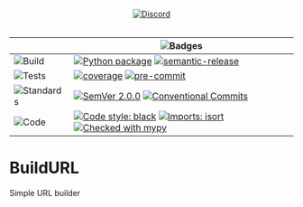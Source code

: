 <div align="center">

  [![Discord][badge-chat]][chat]
  <br>
  <br>

  | | ![Badges][label-badges] |
  |--|--|
  | ![Build][label-build] | [![Python package][badge-actions]][actions] [![semantic-release][badge-semantic-release]][semantic-release] |
  | ![Tests][label-tests] | [![coverage][badge-coverage]][coverage] [![pre-commit][badge-pre-commit]][pre-commit] |
  | ![Standards][label-standards] | [![SemVer 2.0.0][badge-semver]][semver] [![Conventional Commits][badge-conventional-commits]][conventional-commits] |
  | ![Code][label-code] | [![Code style: black][badge-black]][Black] [![Imports: isort][badge-isort]][isort] [![Checked with mypy][badge-mypy]][mypy] |
</div>

# BuildURL
Simple URL builder

[badge-chat]: https://img.shields.io/discord/269146666441900032?label=chat&logo=discord&style=flat-square
[chat]: https://discord.gg/6Q5XW5H

[label-badges]: https://img.shields.io/badge/%F0%9F%94%96-badges-purple?style=for-the-badge
[label-build]: https://img.shields.io/badge/%F0%9F%94%A7-build-darkblue?style=flat-square
[label-tests]: https://img.shields.io/badge/%F0%9F%A7%AA-tests-darkblue?style=flat-square
[label-standards]: https://img.shields.io/badge/%F0%9F%93%91-standards-darkblue?style=flat-square
[label-code]: https://img.shields.io/badge/%F0%9F%92%BB-code-darkblue?style=flat-square

[badge-actions]: https://github.com/MicaelJarniac/BuildURL/workflows/Python%20package/badge.svg
[badge-mypy]: https://img.shields.io/badge/mypy-checked-2A6DB2?style=flat-square
[badge-isort]: https://img.shields.io/badge/imports-isort-%231674b1?style=flat-square&labelColor=ef8336
[badge-black]: https://img.shields.io/badge/code%20style-black-black?style=flat-square
[badge-conventional-commits]: https://img.shields.io/badge/Conventional%20Commits-1.0.0-yellow?style=flat-square
[badge-semantic-release]: https://img.shields.io/badge/%20%20%F0%9F%93%A6%F0%9F%9A%80-semantic--release-e10079?style=flat-square
[badge-pre-commit]: https://img.shields.io/badge/pre--commit-enabled-brightgreen?style=flat-square&logo=pre-commit&logoColor=white
[badge-semver]: https://img.shields.io/badge/SemVer-2.0.0-blue?style=flat-square&logo=semver
[badge-coverage]: https://img.shields.io/codecov/c/gh/MicaelJarniac/BuildURL?logo=codecov&style=flat-square&token=yqKa1DPwPC

[actions]: https://github.com/MicaelJarniac/BuildURL/actions
[coverage]: https://codecov.io/gh/MicaelJarniac/BuildURL
[Black]: https://github.com/psf/black
[isort]: https://pycqa.github.io/isort
[semver]: https://semver.org/spec/v2.0.0.html
[pre-commit]: https://github.com/pre-commit/pre-commit
[semantic-release]: https://github.com/semantic-release/semantic-release
[mypy]: http://mypy-lang.org
[conventional-commits]: https://conventionalcommits.org
[monitoring]: https://sentry.io/organizations/tractian-p5/issues/?project=5626148
